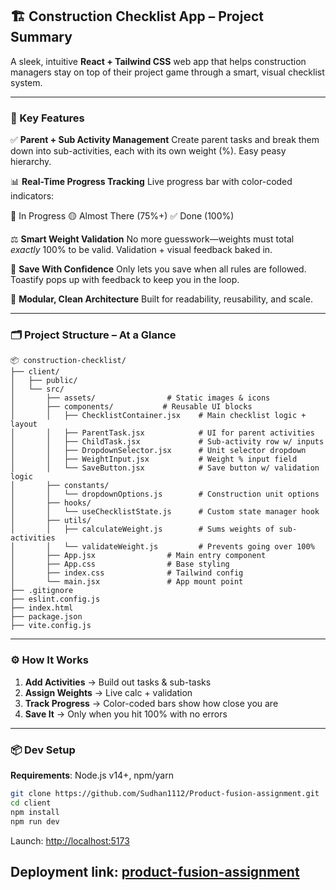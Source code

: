 ## 🏗️ Construction Checklist App – Project Summary

A sleek, intuitive **React + Tailwind CSS** web app that helps construction managers stay on top of their project game through a smart, visual checklist system.

---

### 🚀 Key Features

✅ **Parent + Sub Activity Management**
Create parent tasks and break them down into sub-activities, each with its own weight (%). Easy peasy hierarchy.

📊 **Real-Time Progress Tracking**
Live progress bar with color-coded indicators:

🔵 In Progress
🟡 Almost There (75%+)
✅ Done (100%)

⚖️ **Smart Weight Validation**
No more guesswork—weights must total *exactly* 100% to be valid. Validation + visual feedback baked in.

💾 **Save With Confidence**
Only lets you save when all rules are followed. Toastify pops up with feedback to keep you in the loop.

🧠 **Modular, Clean Architecture**
Built for readability, reusability, and scale.

---
### 🗂️ Project Structure – At a Glance

```
📦 construction-checklist/
├── client/
│   ├── public/
│   └── src/
│       ├── assets/                # Static images & icons
│       ├── components/           # Reusable UI blocks
│       │   ├── ChecklistContainer.jsx    # Main checklist logic + layout
│       │   ├── ParentTask.jsx            # UI for parent activities
│       │   ├── ChildTask.jsx             # Sub-activity row w/ inputs
│       │   ├── DropdownSelector.jsx      # Unit selector dropdown
│       │   ├── WeightInput.jsx           # Weight % input field
│       │   └── SaveButton.jsx            # Save button w/ validation logic
│       ├── constants/
│       │   └── dropdownOptions.js        # Construction unit options
│       ├── hooks/
│       │   └── useChecklistState.js      # Custom state manager hook
│       ├── utils/
│       │   ├── calculateWeight.js        # Sums weights of sub-activities
│       │   └── validateWeight.js         # Prevents going over 100%
│       ├── App.jsx                # Main entry component
│       ├── App.css                # Base styling
│       ├── index.css              # Tailwind config
│       └── main.jsx               # App mount point
├── .gitignore
├── eslint.config.js
├── index.html
├── package.json
├── vite.config.js
```
---

### ⚙️ How It Works

1. **Add Activities** → Build out tasks & sub-tasks
2. **Assign Weights** → Live calc + validation
3. **Track Progress** → Color-coded bars show how close you are
4. **Save It** → Only when you hit 100% with no errors

---

### 📦 Dev Setup

**Requirements**: Node.js v14+, npm/yarn

```bash
git clone https://github.com/Sudhan1112/Product-fusion-assignment.git
cd client
npm install
npm run dev
```

Launch: [http://localhost:5173](http://localhost:5173)

Deployment link: [product-fusion-assignment](https://product-fusion-assignment.vercel.app)
---

